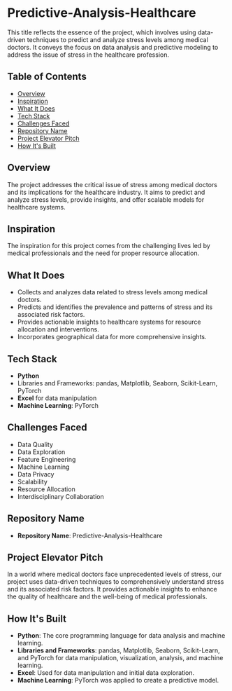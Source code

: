 # Predictive-Analysis-Healthcare
This title reflects the essence of the project, which involves using data-driven techniques to predict and analyze stress levels among medical doctors. It conveys the focus on data analysis and predictive modeling to address the issue of stress in the healthcare profession.

## Table of Contents
- [Overview](#overview)
- [Inspiration](#inspiration)
- [What It Does](#what-it-does)
- [Tech Stack](#tech-stack)
- [Challenges Faced](#challenges-faced)
- [Repository Name](#repository-name)
- [Project Elevator Pitch](#elevator-pitch)
- [How It's Built](#how-its-built)


## Overview
The project addresses the critical issue of stress among medical doctors and its implications for the healthcare industry. It aims to predict and analyze stress levels, provide insights, and offer scalable models for healthcare systems.

## Inspiration
The inspiration for this project comes from the challenging lives led by medical professionals and the need for proper resource allocation.

## What It Does
- Collects and analyzes data related to stress levels among medical doctors.
- Predicts and identifies the prevalence and patterns of stress and its associated risk factors.
- Provides actionable insights to healthcare systems for resource allocation and interventions.
- Incorporates geographical data for more comprehensive insights.

## Tech Stack
- **Python**
- Libraries and Frameworks: pandas, Matplotlib, Seaborn, Scikit-Learn, PyTorch
- **Excel** for data manipulation
- **Machine Learning**: PyTorch

## Challenges Faced
- Data Quality
- Data Exploration
- Feature Engineering
- Machine Learning
- Data Privacy
- Scalability
- Resource Allocation
- Interdisciplinary Collaboration

## Repository Name
- **Repository Name**: Predictive-Analysis-Healthcare

## Project Elevator Pitch
In a world where medical doctors face unprecedented levels of stress, our project uses data-driven techniques to comprehensively understand stress and its associated risk factors. It provides actionable insights to enhance the quality of healthcare and the well-being of medical professionals.

## How It's Built
- **Python**: The core programming language for data analysis and machine learning.
- **Libraries and Frameworks**: pandas, Matplotlib, Seaborn, Scikit-Learn, and PyTorch for data manipulation, visualization, analysis, and machine learning.
- **Excel**: Used for data manipulation and initial data exploration.
- **Machine Learning**: PyTorch was applied to create a predictive model.

